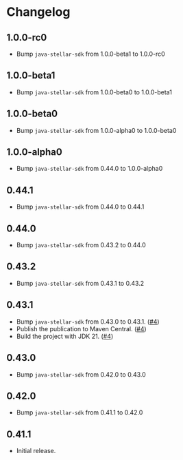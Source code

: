 # Changelog

## 1.0.0-rc0
* Bump `java-stellar-sdk` from 1.0.0-beta1 to 1.0.0-rc0

## 1.0.0-beta1
* Bump `java-stellar-sdk` from 1.0.0-beta0 to 1.0.0-beta1

## 1.0.0-beta0
* Bump `java-stellar-sdk` from 1.0.0-alpha0 to 1.0.0-beta0

## 1.0.0-alpha0
* Bump `java-stellar-sdk` from 0.44.0 to 1.0.0-alpha0

## 0.44.1
* Bump `java-stellar-sdk` from 0.44.0 to 0.44.1

## 0.44.0
* Bump `java-stellar-sdk` from 0.43.2 to 0.44.0

## 0.43.2
* Bump `java-stellar-sdk` from 0.43.1 to 0.43.2

## 0.43.1
* Bump `java-stellar-sdk` from 0.43.0 to 0.43.1. ([#4](https://github.com/lightsail-network/java-stellar-sdk-android-spi/pull/4))
* Publish the publication to Maven Central. ([#4](https://github.com/lightsail-network/java-stellar-sdk-android-spi/pull/4))
* Build the project with JDK 21. ([#4](https://github.com/lightsail-network/java-stellar-sdk-android-spi/pull/4))

## 0.43.0
* Bump `java-stellar-sdk` from 0.42.0 to 0.43.0

## 0.42.0
* Bump `java-stellar-sdk` from 0.41.1 to 0.42.0

## 0.41.1
* Initial release.